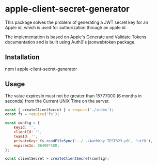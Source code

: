 # apple-client-secret-generator
This package solves the problem of generating a JWT secret key for an Apple id, which is used for authorization through an apple id.

The implementation is based on Apple's Generate and Validate Tokens documentation and is built using Auth0's jsonwebtoken package.

## Installation

npm i apple-client-secret-generator

## Usage
The value expiresIn must not be greater than 15777000 (6 months in seconds) from the Current UNIX Time on the server.

```js
const { createClientSecret } = require('./index');
const fs = require('fs');

const config = {
    keyId: '',
    clientId: '',
    teamId: '',
    privateKey: fs.readFileSync('../../AuthKey_TEST323.p8', 'utf8'),
    expiresIn: 86400*180,
};

const clientSecret = createClientSecret(config);`
```
